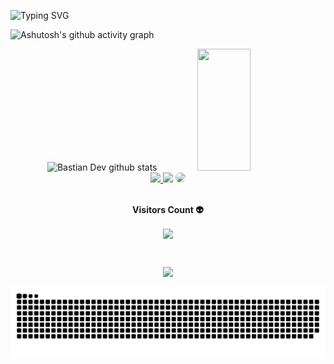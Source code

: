 <!--Title @bastndev-->
![Typing SVG](https://readme-typing-svg.herokuapp.com/?color=00b3ff&size=35&center=true&vCenter=true&width=1000&lines=HELLO👋;I'm+from+Perú;I'm+24+years+old;Welcome!)

<!--Front End-->

<!--Final do Contador de Visitas - End to Visitors Count-->
![Ashutosh's github activity graph](https://github-readme-activity-graph.cyclic.app/graph?username=bastndev&bg_color=0d1117&color=ffffff&line=00b3ff&point=f9fafa&area=true&hide_border=true)

<!--Final do Contador de Visitas - End to Visitors Count--> 
<div align="center">  
  <img width="49%" height="195px" src="https://github-readme-stats.vercel.app/api?username=bastndev&show_icons=true&count_private=true&hide_border=true&title_color=00b3ff&icon_color=00b4ff&text_color=c9d1d9&bg_color=0d1117" alt="Bastian Dev github stats" /> 
  <img width="41%" height="195px" src="https://github-readme-stats.vercel.app/api/top-langs/?username=bastndev&layout=compact&hide_border=true&title_color=00b3ff&text_color=00b4ff&bg_color=0d1117" />
</div>

<!--Final do Contador de Visitas - End to Visitors Count-->  
<div align="center"> 
<a href="https://www.instagram.com/bastndev/" target="_blank"><img src="https://img.shields.io/badge/-Instagram-%23E4405F?style=for-the-badge&logo=instagram&logoColor=white"</a>
<a href="https://www.tiktok.com/@bastndev" target="_blank"><img src="https://img.shields.io/badge/TikTok-000?style=for-the-badge&logo=tiktok&logoColor=white" target="_blank"></a>
<a href="https://twitter.com/bastndev" target="_blank"><img src="https://img.shields.io/badge/-Twitter-%230077B2?style=for-the-badge&logo=twitter&logoColor=white" style="border-radius: 30px" target="_blank"></a> 
 </div>
  
 <!--Final do Contador de Visitas - End to Visitors Count-->   
<div align="center">
<br><p align="centre"><b>Visitors Count 👽 </b></p>  
<p align="center"><img align="center" src="https://profile-counter.glitch.me/{bastndev}/count.svg" /></p> 
<br>
</div>

 <!--Final do Contador de Visitas - End to Visitors Count--> 
 <p align="center">
<img  src="https://github-readme-streak-stats.herokuapp.com?user=bastndev&theme=tokyonight_duo&hide_border=true " 
</p>

 <!--Sneek Gusano-->
![](https://github.com/Platane/snk/raw/output/github-contribution-grid-snake.svg)
